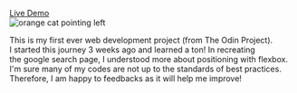 <a href="https://gitkitti.github.io/google-homepage/">Live Demo</a>  
<img scr="images/cat.jpeg" alt="orange cat pointing left">

This is my first ever web development project (from The Odin Project). <br> 
I started this journey 3 weeks ago and learned a ton! In recreating <br>
the google search page, I understood more about positioning with flexbox. <br>
I'm sure many of my codes are not up to the standards of best practices. <br>
Therefore, I am happy to feedbacks as it will help me improve! 

